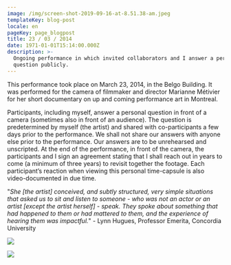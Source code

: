 ```yaml
---
image: /img/screen-shot-2019-09-16-at-8.51.38-am.jpeg
templateKey: blog-post
locale: en
pageKey: page_blogpost
title: 23 / 03 / 2014
date: 1971-01-01T15:14:00.000Z
description: >-
  Ongoing performance in which invited collaborators and I answer a personal
  question publicly.
---
```

This performance took place on March 23, 2014, in the Belgo Building. It was performed for the camera of filmmaker and director Marianne Métivier for her short documentary on up and coming performance art in Montreal. 

Participants, including myself, answer a personal question in front of a camera (sometimes also in front of an audience). The question is predetermined by myself (the artist) and shared with co-participants a few days prior to the performance. We shall not share our answers with anyone else prior to the performance. Our answers are to be unrehearsed and unscripted. At the end of the performance, in front of the camera, the participants and I sign an agreement stating that I shall reach out in years to come (a minimum of three years) to revisit together the footage. Each participant’s reaction when viewing this personal time-capsule is also video-documented in due time.

"_She \[the artist] conceived, and subtly structured, very simple situations that asked us to sit and listen to someone - who was not an actor or an artist \[except the artist herself] - speak. They spoke about something that had happened to them or had mattered to them, and the experience of hearing them was impactful._" - Lynn Hugues, Professor Emerita, Concordia University

![](/img/active-lens-performance-art-montreal-.jpeg)

![](/img/screen-shot-2019-09-24-at-7.51.23-am.jpeg)
